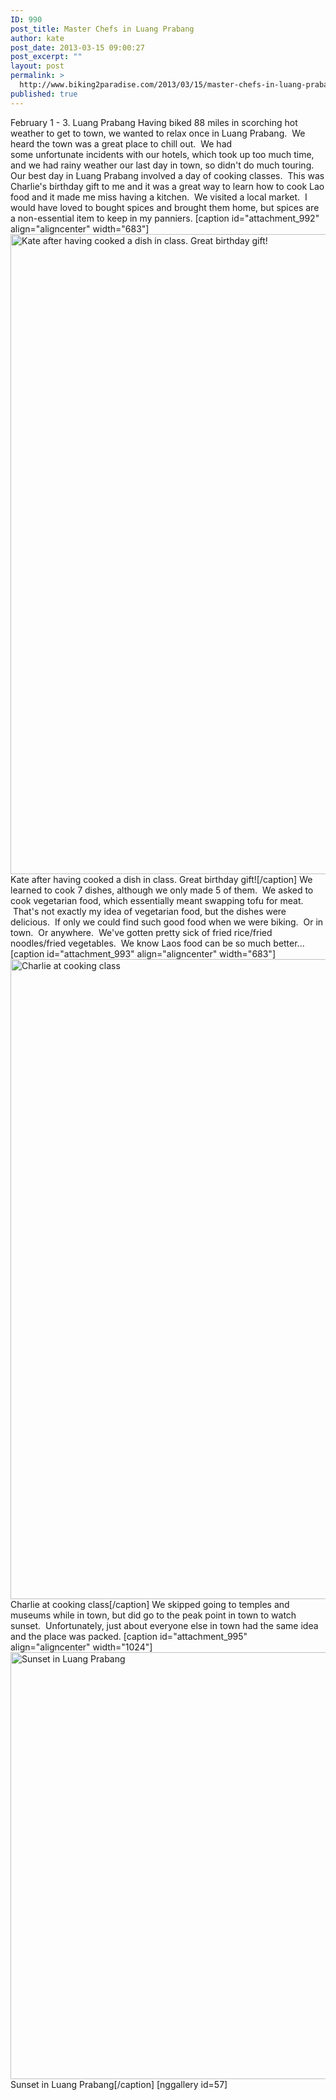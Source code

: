 ```yaml
---
ID: 990
post_title: Master Chefs in Luang Prabang
author: kate
post_date: 2013-03-15 09:00:27
post_excerpt: ""
layout: post
permalink: >
  http://www.biking2paradise.com/2013/03/15/master-chefs-in-luang-prabang/
published: true
---
```

February 1 - 3. Luang Prabang Having biked 88 miles in scorching hot weather to get to town, we wanted to relax once in Luang Prabang.  We heard the town was a great place to chill out.  We had some unfortunate incidents with our hotels, which took up too much time, and we had rainy weather our last day in town, so didn't do much touring. Our best day in Luang Prabang involved a day of cooking classes.  This was Charlie's birthday gift to me and it was a great way to learn how to cook Lao food and it made me miss having a kitchen.  We visited a local market.  I would have loved to bought spices and brought them home, but spices are a non-essential item to keep in my panniers. [caption id="attachment_992" align="aligncenter" width="683"]<a href="http://localhost/biking2paradise.com/?attachment_id=992" rel="attachment wp-att-992"><img class="size-full wp-image-992" alt="Kate after having cooked a dish in class.  Great birthday gift!" src="http://localhost/biking2paradise.com/wp-content/uploads/2013/03/2013-03-02-12-03-15.jpg" width="683" height="1024" /></a> Kate after having cooked a dish in class. Great birthday gift![/caption] We learned to cook 7 dishes, although we only made 5 of them.  We asked to cook vegetarian food, which essentially meant swapping tofu for meat.  That's not exactly my idea of vegetarian food, but the dishes were delicious.  If only we could find such good food when we were biking.  Or in town.  Or anywhere.  We've gotten pretty sick of fried rice/fried noodles/fried vegetables.  We know Laos food can be so much better... [caption id="attachment_993" align="aligncenter" width="683"]<a href="http://localhost/biking2paradise.com/?attachment_id=993" rel="attachment wp-att-993"><img class="size-full wp-image-993" alt="Charlie at cooking class " src="http://localhost/biking2paradise.com/wp-content/uploads/2013/03/2013-03-02-15-13-30.jpg" width="683" height="1024" /></a> Charlie at cooking class[/caption] We skipped going to temples and museums while in town, but did go to the peak point in town to watch sunset.  Unfortunately, just about everyone else in town had the same idea and the place was packed. [caption id="attachment_995" align="aligncenter" width="1024"]<a href="http://localhost/biking2paradise.com/?attachment_id=995" rel="attachment wp-att-995"><img class="size-full wp-image-995" alt="Sunset in Luang Prabang" src="http://localhost/biking2paradise.com/wp-content/uploads/2013/03/2013-03-02-17-37-53.jpg" width="1024" height="683" /></a> Sunset in Luang Prabang[/caption] [nggallery id=57]